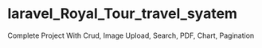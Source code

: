 # laravel_Royal_Tour_travel_syatem
Complete Project With Crud, Image Upload, Search,  PDF, Chart, Pagination
